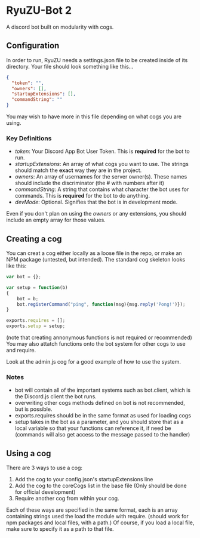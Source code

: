 # RyuZU-Bot 2
A discord bot built on modularity with cogs.

## Configuration
In order to run, RyuZU needs a settings.json file to be created inside of its directory. Your file should look something like this...
```json
{
  "token": "",
  "owners": [],
  "startupExtensions": [],
  "commandString": ""
}
```
You may wish to have more in this file depending on what cogs you are using.

### Key Definitions
* *token*: Your Discord App Bot User Token. This is **required** for the bot to run.
* *startupExtensions*: An array of what cogs you want to use. The strings should match the **exact** way they are in the project.
* *owners*: An array of usernames for the server owner(s). These names should include the discriminator (the # with numbers after it)
* *commandString*: A string that contains what character the bot uses for commands. This is **required** for the bot to do anything.
* *devMode*: Optional. Signifies that the bot is in development mode.

Even if you don't plan on using the *owners* or any extensions, you should include an empty array for those values.

## Creating a cog
You can creat a cog either locally as a loose file in the repo, or make an NPM package (untested, but intended). The standard cog skeleton looks like this:

```javascript
var bot = {};

var setup = function(b)
{
    bot = b;
    bot.registerCommand("ping", function(msg){msg.reply('Pong!')});
}

exports.requires = [];
exports.setup = setup;
```
(note that creating annonymous functions is not required or recommended)
You may also attatch functions onto the bot system for other cogs to use and require.

Look at the admin.js cog for a good example of how to use the system.

### Notes
* bot will contain all of the important systems such as bot.client, which is the Discord.js client the bot runs.
* overwriting other cogs methods defined on bot is not recommended, but is possible.
* exports.requires should be in the same format as used for loading cogs
* setup takes in the bot as a parameter, and you should store that as a local variable so that your functions can reference it, if need be (commands will also get access to the message passed to the handler)

## Using a cog
There are 3 ways to use a cog:
1. Add the cog to your config.json's startupExtensions line
2. Add the cog to the coreCogs list in the base file (Only should be done for official development)
3. Require another cog from within your cog.

Each of these ways are specified in the same format, each is an array containing strings used the load the module with require. (should work for npm packages and local files, with a path.) Of course, if you load a local file, make sure to specify it as a path to that file.